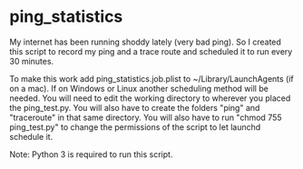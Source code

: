 # ping_statistics
My internet has been running shoddy lately (very bad ping). So I created this script to record my ping and a trace route and scheduled it to run every 30 minutes.

To make this work add ping_statistics.job.plist to ~/Library/LaunchAgents (if on a mac). If on Windows or Linux another scheduling method will be needed. You will need to edit the working directory to wherever you placed the ping_test.py. You will also have to create the folders "ping" and "traceroute" in that same directory. You will also have to run "chmod 755 ping_test.py" to change the permissions of the script to let launchd schedule it.

Note: Python 3 is required to run this script.

